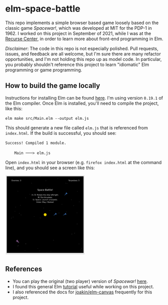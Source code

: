 # elm-space-battle

This repo implements a simple browser based game loosely based on the
classic game _Spacewar!_, which was developed at MIT for the PDP-1
in 1962. I worked on this project in September of 2021, while I was at
the [Recurse Center](https://www.recurse.com/), in order to learn more
about front-end programming in Elm.

*Disclaimer*: The code in this repo is not especially polished. Pull
requests, issues, and feedback are all welcome, but I'm sure there are
many refactor opportunities, and I'm not holding this repo up as model
code. In particular, you probably shouldn't reference this project to
learn "idiomatic" Elm programming or game programming.

## How to build the game locally

Instructions for installing Elm can be found
[here](https://guide.elm-lang.org/install/). I'm using version
`0.19.1` of the Elm compiler. Once Elm is installed, you'll need to
compile the project, like this:

```
elm make src/Main.elm --output elm.js
```

This should generate a new file called `elm.js` that is referenced from `index.html`. If the build is successful, you should see:

```
Success! Compiled 1 module.

    Main ───> elm.js
```

Open `index.html` in your browser (e.g. `firefox index.html` at the
command line), and you should see a screen like this:

<img src="https://github.com/jsthomas/elm-space-battle/blob/504e10b1de32ca3e50bd4c7964316392ea86359c/example_screenshot.png" width=50% height=50%>

## References

- You can play the original (two player) version of _Spacewar!_
  [here](https://spacewar.oversigma.com/).
- I found this general Elm [tutorial](https://elmprogramming.com/)
  useful while working on this project.
- I also referenced the docs for
  [joakin/elm-canvas](https://package.elm-lang.org/packages/joakin/elm-canvas/4.3.0/)
  frequently for this project.
